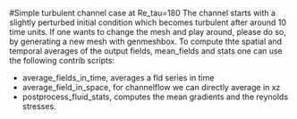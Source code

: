 #Simple turbulent channel case at Re_tau=180
The channel starts with a slightly perturbed initial condition which becomes turbulent after around 10 time units.
If one wants to change the mesh and play around, please do so, by generating a new mesh with genmeshbox.
To compute thte spatial and temporal averages of the output fields, mean_fields and stats one can use the following contrib scripts:
- average_fields_in_time, averages a fld series in time
- average_field_in_space, for channelflow we can directly average in xz
- postprocess_fluid_stats, computes the mean gradients and the reynolds stresses. 

